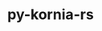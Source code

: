 ---
title: "py-kornia-rs"
layout: cache
categories: [package, develop]
meta: {"versions": ["0.1.1"], "compilers": ["apple-clang@=15.0.0", "gcc@=11.4.0"], "oss": ["ubuntu22.04", "ventura"], "platforms": ["darwin", "linux"], "targets": ["aarch64", "x86_64_v3"], "stacks": ["ml-darwin-aarch64-mps", "ml-linux-x86_64-cpu", "ml-linux-x86_64-cuda", "root"], "num_specs": 24, "num_specs_by_stack": {"root": 24, "ml-darwin-aarch64-mps": 8, "ml-linux-x86_64-cuda": 8, "ml-linux-x86_64-cpu": 8}}
spec_details: [{"hash": "cyh7uptagdhfkomyrlxt6ksm32zmert5", "compiler": "apple-clang@=15.0.0", "versions": ["0.1.1"], "os": "ventura", "platform": "darwin", "target": "aarch64", "variants": ["build_system=python_pip"], "stacks": ["root", "ml-darwin-aarch64-mps"], "size": "-", "tarball": "https://binaries.spack.io/develop/build_cache/darwin-ventura-aarch64/apple-clang-15.0.0/py-kornia-rs-0.1.1/darwin-ventura-aarch64-apple-clang-15.0.0-py-kornia-rs-0.1.1-cyh7uptagdhfkomyrlxt6ksm32zmert5.spack"}, {"hash": "m6upfthfncqnryzv22rjql4pvaasqnkw", "compiler": "apple-clang@=15.0.0", "versions": ["0.1.1"], "os": "ventura", "platform": "darwin", "target": "aarch64", "variants": ["build_system=python_pip"], "stacks": ["root", "ml-darwin-aarch64-mps"], "size": "-", "tarball": "https://binaries.spack.io/develop/build_cache/darwin-ventura-aarch64/apple-clang-15.0.0/py-kornia-rs-0.1.1/darwin-ventura-aarch64-apple-clang-15.0.0-py-kornia-rs-0.1.1-m6upfthfncqnryzv22rjql4pvaasqnkw.spack"}, {"hash": "sf7n4xtqdnh7njr5k4mdfdbluhohuhg3", "compiler": "apple-clang@=15.0.0", "versions": ["0.1.1"], "os": "ventura", "platform": "darwin", "target": "aarch64", "variants": ["build_system=python_pip"], "stacks": ["root", "ml-darwin-aarch64-mps"], "size": "-", "tarball": "https://binaries.spack.io/develop/build_cache/darwin-ventura-aarch64/apple-clang-15.0.0/py-kornia-rs-0.1.1/darwin-ventura-aarch64-apple-clang-15.0.0-py-kornia-rs-0.1.1-sf7n4xtqdnh7njr5k4mdfdbluhohuhg3.spack"}, {"hash": "aez5dgeqoon26ip64dai325nm52wx45c", "compiler": "apple-clang@=15.0.0", "versions": ["0.1.1"], "os": "ventura", "platform": "darwin", "target": "aarch64", "variants": ["build_system=python_pip"], "stacks": ["root", "ml-darwin-aarch64-mps"], "size": "-", "tarball": "https://binaries.spack.io/develop/build_cache/darwin-ventura-aarch64/apple-clang-15.0.0/py-kornia-rs-0.1.1/darwin-ventura-aarch64-apple-clang-15.0.0-py-kornia-rs-0.1.1-aez5dgeqoon26ip64dai325nm52wx45c.spack"}, {"hash": "5ia4ff4jzglqa6y2z5hfdfja6kijvnrg", "compiler": "apple-clang@=15.0.0", "versions": ["0.1.1"], "os": "ventura", "platform": "darwin", "target": "aarch64", "variants": ["build_system=python_pip"], "stacks": ["root", "ml-darwin-aarch64-mps"], "size": "-", "tarball": "https://binaries.spack.io/develop/build_cache/darwin-ventura-aarch64/apple-clang-15.0.0/py-kornia-rs-0.1.1/darwin-ventura-aarch64-apple-clang-15.0.0-py-kornia-rs-0.1.1-5ia4ff4jzglqa6y2z5hfdfja6kijvnrg.spack"}, {"hash": "pltxkj4nthih2pt7y3efxvhspndkcina", "compiler": "apple-clang@=15.0.0", "versions": ["0.1.1"], "os": "ventura", "platform": "darwin", "target": "aarch64", "variants": ["build_system=python_pip"], "stacks": ["root", "ml-darwin-aarch64-mps"], "size": "-", "tarball": "https://binaries.spack.io/develop/build_cache/darwin-ventura-aarch64/apple-clang-15.0.0/py-kornia-rs-0.1.1/darwin-ventura-aarch64-apple-clang-15.0.0-py-kornia-rs-0.1.1-pltxkj4nthih2pt7y3efxvhspndkcina.spack"}, {"hash": "a3tfyelzckfpmezvv4x3xj2ye57eq7mq", "compiler": "apple-clang@=15.0.0", "versions": ["0.1.1"], "os": "ventura", "platform": "darwin", "target": "aarch64", "variants": ["build_system=python_pip"], "stacks": ["root", "ml-darwin-aarch64-mps"], "size": "-", "tarball": "https://binaries.spack.io/develop/build_cache/darwin-ventura-aarch64/apple-clang-15.0.0/py-kornia-rs-0.1.1/darwin-ventura-aarch64-apple-clang-15.0.0-py-kornia-rs-0.1.1-a3tfyelzckfpmezvv4x3xj2ye57eq7mq.spack"}, {"hash": "xxky54hbbtfwpbq3wer4k4rkho2rwydy", "compiler": "apple-clang@=15.0.0", "versions": ["0.1.1"], "os": "ventura", "platform": "darwin", "target": "aarch64", "variants": ["build_system=python_pip"], "stacks": ["root", "ml-darwin-aarch64-mps"], "size": "-", "tarball": "https://binaries.spack.io/develop/build_cache/darwin-ventura-aarch64/apple-clang-15.0.0/py-kornia-rs-0.1.1/darwin-ventura-aarch64-apple-clang-15.0.0-py-kornia-rs-0.1.1-xxky54hbbtfwpbq3wer4k4rkho2rwydy.spack"}, {"hash": "jay6ddk425d7ktmvxqlwzpstedr4ufgh", "compiler": "gcc@=11.4.0", "versions": ["0.1.1"], "os": "ubuntu22.04", "platform": "linux", "target": "x86_64_v3", "variants": ["build_system=python_pip"], "stacks": ["root", "ml-linux-x86_64-cuda"], "size": "-", "tarball": "https://binaries.spack.io/develop/build_cache/linux-ubuntu22.04-x86_64_v3/gcc-11.4.0/py-kornia-rs-0.1.1/linux-ubuntu22.04-x86_64_v3-gcc-11.4.0-py-kornia-rs-0.1.1-jay6ddk425d7ktmvxqlwzpstedr4ufgh.spack"}, {"hash": "rrce2fzgupzindi7awkbuerqq2srlshn", "compiler": "gcc@=11.4.0", "versions": ["0.1.1"], "os": "ubuntu22.04", "platform": "linux", "target": "x86_64_v3", "variants": ["build_system=python_pip"], "stacks": ["root", "ml-linux-x86_64-cpu"], "size": "-", "tarball": "https://binaries.spack.io/develop/build_cache/linux-ubuntu22.04-x86_64_v3/gcc-11.4.0/py-kornia-rs-0.1.1/linux-ubuntu22.04-x86_64_v3-gcc-11.4.0-py-kornia-rs-0.1.1-rrce2fzgupzindi7awkbuerqq2srlshn.spack"}, {"hash": "spzlc6jstjt2rk4dfpvzqqwwhjezcxra", "compiler": "gcc@=11.4.0", "versions": ["0.1.1"], "os": "ubuntu22.04", "platform": "linux", "target": "x86_64_v3", "variants": ["build_system=python_pip"], "stacks": ["root", "ml-linux-x86_64-cpu"], "size": "-", "tarball": "https://binaries.spack.io/develop/build_cache/linux-ubuntu22.04-x86_64_v3/gcc-11.4.0/py-kornia-rs-0.1.1/linux-ubuntu22.04-x86_64_v3-gcc-11.4.0-py-kornia-rs-0.1.1-spzlc6jstjt2rk4dfpvzqqwwhjezcxra.spack"}, {"hash": "ue6fvlnhgwlv6l5ax2alnwe25ruf5aic", "compiler": "gcc@=11.4.0", "versions": ["0.1.1"], "os": "ubuntu22.04", "platform": "linux", "target": "x86_64_v3", "variants": ["build_system=python_pip"], "stacks": ["root", "ml-linux-x86_64-cuda"], "size": "-", "tarball": "https://binaries.spack.io/develop/build_cache/linux-ubuntu22.04-x86_64_v3/gcc-11.4.0/py-kornia-rs-0.1.1/linux-ubuntu22.04-x86_64_v3-gcc-11.4.0-py-kornia-rs-0.1.1-ue6fvlnhgwlv6l5ax2alnwe25ruf5aic.spack"}, {"hash": "nhm5kqimhxm6marfmjjyxogo7i6p5g5j", "compiler": "gcc@=11.4.0", "versions": ["0.1.1"], "os": "ubuntu22.04", "platform": "linux", "target": "x86_64_v3", "variants": ["build_system=python_pip"], "stacks": ["root", "ml-linux-x86_64-cuda"], "size": "-", "tarball": "https://binaries.spack.io/develop/build_cache/linux-ubuntu22.04-x86_64_v3/gcc-11.4.0/py-kornia-rs-0.1.1/linux-ubuntu22.04-x86_64_v3-gcc-11.4.0-py-kornia-rs-0.1.1-nhm5kqimhxm6marfmjjyxogo7i6p5g5j.spack"}, {"hash": "6l7wdda7kcoviakiu7q3yp7bdjilozdi", "compiler": "gcc@=11.4.0", "versions": ["0.1.1"], "os": "ubuntu22.04", "platform": "linux", "target": "x86_64_v3", "variants": ["build_system=python_pip"], "stacks": ["root", "ml-linux-x86_64-cuda"], "size": "-", "tarball": "https://binaries.spack.io/develop/build_cache/linux-ubuntu22.04-x86_64_v3/gcc-11.4.0/py-kornia-rs-0.1.1/linux-ubuntu22.04-x86_64_v3-gcc-11.4.0-py-kornia-rs-0.1.1-6l7wdda7kcoviakiu7q3yp7bdjilozdi.spack"}, {"hash": "v4nmcyoft6n4qnh3urioqdyd5mxnfldt", "compiler": "gcc@=11.4.0", "versions": ["0.1.1"], "os": "ubuntu22.04", "platform": "linux", "target": "x86_64_v3", "variants": ["build_system=python_pip"], "stacks": ["root", "ml-linux-x86_64-cpu"], "size": "-", "tarball": "https://binaries.spack.io/develop/build_cache/linux-ubuntu22.04-x86_64_v3/gcc-11.4.0/py-kornia-rs-0.1.1/linux-ubuntu22.04-x86_64_v3-gcc-11.4.0-py-kornia-rs-0.1.1-v4nmcyoft6n4qnh3urioqdyd5mxnfldt.spack"}, {"hash": "x7asncmkwfqcfnnu7do3wqx2ebewi3iu", "compiler": "gcc@=11.4.0", "versions": ["0.1.1"], "os": "ubuntu22.04", "platform": "linux", "target": "x86_64_v3", "variants": ["build_system=python_pip"], "stacks": ["root", "ml-linux-x86_64-cpu"], "size": "-", "tarball": "https://binaries.spack.io/develop/build_cache/linux-ubuntu22.04-x86_64_v3/gcc-11.4.0/py-kornia-rs-0.1.1/linux-ubuntu22.04-x86_64_v3-gcc-11.4.0-py-kornia-rs-0.1.1-x7asncmkwfqcfnnu7do3wqx2ebewi3iu.spack"}, {"hash": "pdzjnuq4at2llvgjrxatm76nagmsbgme", "compiler": "gcc@=11.4.0", "versions": ["0.1.1"], "os": "ubuntu22.04", "platform": "linux", "target": "x86_64_v3", "variants": ["build_system=python_pip"], "stacks": ["root", "ml-linux-x86_64-cuda"], "size": "-", "tarball": "https://binaries.spack.io/develop/build_cache/linux-ubuntu22.04-x86_64_v3/gcc-11.4.0/py-kornia-rs-0.1.1/linux-ubuntu22.04-x86_64_v3-gcc-11.4.0-py-kornia-rs-0.1.1-pdzjnuq4at2llvgjrxatm76nagmsbgme.spack"}, {"hash": "d3oyisysodrpe6fquzicdu547ld3etqc", "compiler": "gcc@=11.4.0", "versions": ["0.1.1"], "os": "ubuntu22.04", "platform": "linux", "target": "x86_64_v3", "variants": ["build_system=python_pip"], "stacks": ["root", "ml-linux-x86_64-cpu"], "size": "-", "tarball": "https://binaries.spack.io/develop/build_cache/linux-ubuntu22.04-x86_64_v3/gcc-11.4.0/py-kornia-rs-0.1.1/linux-ubuntu22.04-x86_64_v3-gcc-11.4.0-py-kornia-rs-0.1.1-d3oyisysodrpe6fquzicdu547ld3etqc.spack"}, {"hash": "jpwrlwq6jlaaqewylb4ofkzii6mn574v", "compiler": "gcc@=11.4.0", "versions": ["0.1.1"], "os": "ubuntu22.04", "platform": "linux", "target": "x86_64_v3", "variants": ["build_system=python_pip"], "stacks": ["root", "ml-linux-x86_64-cuda"], "size": "-", "tarball": "https://binaries.spack.io/develop/build_cache/linux-ubuntu22.04-x86_64_v3/gcc-11.4.0/py-kornia-rs-0.1.1/linux-ubuntu22.04-x86_64_v3-gcc-11.4.0-py-kornia-rs-0.1.1-jpwrlwq6jlaaqewylb4ofkzii6mn574v.spack"}, {"hash": "yeqgfcbotkb3sweei3b6lupzmeehetiq", "compiler": "gcc@=11.4.0", "versions": ["0.1.1"], "os": "ubuntu22.04", "platform": "linux", "target": "x86_64_v3", "variants": ["build_system=python_pip"], "stacks": ["root", "ml-linux-x86_64-cpu"], "size": "-", "tarball": "https://binaries.spack.io/develop/build_cache/linux-ubuntu22.04-x86_64_v3/gcc-11.4.0/py-kornia-rs-0.1.1/linux-ubuntu22.04-x86_64_v3-gcc-11.4.0-py-kornia-rs-0.1.1-yeqgfcbotkb3sweei3b6lupzmeehetiq.spack"}, {"hash": "ihnfuciuwlnw4vc4t2m4tr7vyo2aqf2e", "compiler": "gcc@=11.4.0", "versions": ["0.1.1"], "os": "ubuntu22.04", "platform": "linux", "target": "x86_64_v3", "variants": ["build_system=python_pip"], "stacks": ["root", "ml-linux-x86_64-cpu"], "size": "-", "tarball": "https://binaries.spack.io/develop/build_cache/linux-ubuntu22.04-x86_64_v3/gcc-11.4.0/py-kornia-rs-0.1.1/linux-ubuntu22.04-x86_64_v3-gcc-11.4.0-py-kornia-rs-0.1.1-ihnfuciuwlnw4vc4t2m4tr7vyo2aqf2e.spack"}, {"hash": "pyp73yiwjivefqktfiazqmy7mfjnbot6", "compiler": "gcc@=11.4.0", "versions": ["0.1.1"], "os": "ubuntu22.04", "platform": "linux", "target": "x86_64_v3", "variants": ["build_system=python_pip"], "stacks": ["root", "ml-linux-x86_64-cuda"], "size": "-", "tarball": "https://binaries.spack.io/develop/build_cache/linux-ubuntu22.04-x86_64_v3/gcc-11.4.0/py-kornia-rs-0.1.1/linux-ubuntu22.04-x86_64_v3-gcc-11.4.0-py-kornia-rs-0.1.1-pyp73yiwjivefqktfiazqmy7mfjnbot6.spack"}, {"hash": "74l7juf3cjeiwkac2nkv4qgxdgylsbg7", "compiler": "gcc@=11.4.0", "versions": ["0.1.1"], "os": "ubuntu22.04", "platform": "linux", "target": "x86_64_v3", "variants": ["build_system=python_pip"], "stacks": ["root", "ml-linux-x86_64-cuda"], "size": "-", "tarball": "https://binaries.spack.io/develop/build_cache/linux-ubuntu22.04-x86_64_v3/gcc-11.4.0/py-kornia-rs-0.1.1/linux-ubuntu22.04-x86_64_v3-gcc-11.4.0-py-kornia-rs-0.1.1-74l7juf3cjeiwkac2nkv4qgxdgylsbg7.spack"}, {"hash": "umbhnejpdnwmmbwpwtnxl47dudfp3kya", "compiler": "gcc@=11.4.0", "versions": ["0.1.1"], "os": "ubuntu22.04", "platform": "linux", "target": "x86_64_v3", "variants": ["build_system=python_pip"], "stacks": ["root", "ml-linux-x86_64-cpu"], "size": "-", "tarball": "https://binaries.spack.io/develop/build_cache/linux-ubuntu22.04-x86_64_v3/gcc-11.4.0/py-kornia-rs-0.1.1/linux-ubuntu22.04-x86_64_v3-gcc-11.4.0-py-kornia-rs-0.1.1-umbhnejpdnwmmbwpwtnxl47dudfp3kya.spack"}]
---